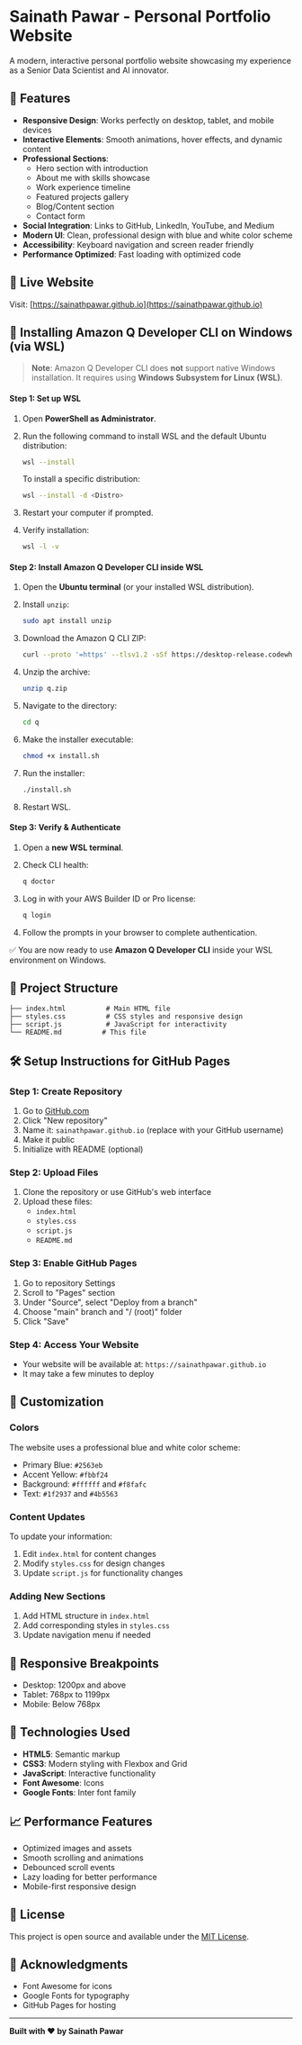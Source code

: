 # Sainath Pawar - Personal Portfolio Website

A modern, interactive personal portfolio website showcasing my experience as a Senior Data Scientist and AI innovator.

## 🌟 Features

- **Responsive Design**: Works perfectly on desktop, tablet, and mobile devices
- **Interactive Elements**: Smooth animations, hover effects, and dynamic content
- **Professional Sections**:
  - Hero section with introduction
  - About me with skills showcase
  - Work experience timeline
  - Featured projects gallery
  - Blog/Content section
  - Contact form
- **Social Integration**: Links to GitHub, LinkedIn, YouTube, and Medium
- **Modern UI**: Clean, professional design with blue and white color scheme
- **Accessibility**: Keyboard navigation and screen reader friendly
- **Performance Optimized**: Fast loading with optimized code

## 🚀 Live Website

Visit: [https://sainathpawar.github.io](https://sainathpawar.github.io)

## 🚀 Installing Amazon Q Developer CLI on Windows (via WSL)

> **Note**: Amazon Q Developer CLI does **not** support native Windows installation. It requires using **Windows Subsystem for Linux (WSL)**.

#### Step 1: Set up WSL

1. Open **PowerShell as Administrator**.
2. Run the following command to install WSL and the default Ubuntu distribution:

   ```bash
   wsl --install
   ```

   To install a specific distribution:

   ```bash
   wsl --install -d <Distro>
   ```
3. Restart your computer if prompted.
4. Verify installation:

   ```bash
   wsl -l -v
   ```

#### Step 2: Install Amazon Q Developer CLI inside WSL

1. Open the **Ubuntu terminal** (or your installed WSL distribution).
2. Install `unzip`:

   ```bash
   sudo apt install unzip
   ```
3. Download the Amazon Q CLI ZIP:

   ```bash
   curl --proto '=https' --tlsv1.2 -sSf https://desktop-release.codewhisperer.us-east-1.amazonaws.com/latest/q-x86_64-linux-musl.zip -o q.zip
   ```
4. Unzip the archive:

   ```bash
   unzip q.zip
   ```
5. Navigate to the directory:

   ```bash
   cd q
   ```
6. Make the installer executable:

   ```bash
   chmod +x install.sh
   ```
7. Run the installer:

   ```bash
   ./install.sh
   ```
8. Restart WSL.

#### Step 3: Verify & Authenticate

1. Open a **new WSL terminal**.
2. Check CLI health:

   ```bash
   q doctor
   ```
3. Log in with your AWS Builder ID or Pro license:

   ```bash
   q login
   ```
4. Follow the prompts in your browser to complete authentication.

✅ You are now ready to use **Amazon Q Developer CLI** inside your WSL environment on Windows.

## 📁 Project Structure

```
├── index.html          # Main HTML file
├── styles.css          # CSS styles and responsive design
├── script.js           # JavaScript for interactivity
└── README.md          # This file
```

## 🛠️ Setup Instructions for GitHub Pages

### Step 1: Create Repository
1. Go to [GitHub.com](https://github.com)
2. Click "New repository"
3. Name it: `sainathpawar.github.io` (replace with your GitHub username)
4. Make it public
5. Initialize with README (optional)

### Step 2: Upload Files
1. Clone the repository or use GitHub's web interface
2. Upload these files:
   - `index.html`
   - `styles.css`
   - `script.js`
   - `README.md`

### Step 3: Enable GitHub Pages
1. Go to repository Settings
2. Scroll to "Pages" section
3. Under "Source", select "Deploy from a branch"
4. Choose "main" branch and "/ (root)" folder
5. Click "Save"

### Step 4: Access Your Website
- Your website will be available at: `https://sainathpawar.github.io`
- It may take a few minutes to deploy

## 🎨 Customization

### Colors
The website uses a professional blue and white color scheme:
- Primary Blue: `#2563eb`
- Accent Yellow: `#fbbf24`
- Background: `#ffffff` and `#f8fafc`
- Text: `#1f2937` and `#4b5563`

### Content Updates
To update your information:
1. Edit `index.html` for content changes
2. Modify `styles.css` for design changes
3. Update `script.js` for functionality changes

### Adding New Sections
1. Add HTML structure in `index.html`
2. Add corresponding styles in `styles.css`
3. Update navigation menu if needed

## 📱 Responsive Breakpoints

- Desktop: 1200px and above
- Tablet: 768px to 1199px
- Mobile: Below 768px

## 🔧 Technologies Used

- **HTML5**: Semantic markup
- **CSS3**: Modern styling with Flexbox and Grid
- **JavaScript**: Interactive functionality
- **Font Awesome**: Icons
- **Google Fonts**: Inter font family

## 📈 Performance Features

- Optimized images and assets
- Smooth scrolling and animations
- Debounced scroll events
- Lazy loading for better performance
- Mobile-first responsive design

## 📄 License

This project is open source and available under the [MIT License](LICENSE).

## 🙏 Acknowledgments

- Font Awesome for icons
- Google Fonts for typography
- GitHub Pages for hosting

---

**Built with ❤️ by Sainath Pawar**
